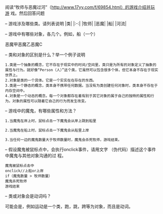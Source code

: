 阅读“牧师与恶魔过河”（http://www.17yy.com/f/69854.html）的游戏介绍并玩游
戏。然后回答问题 

– 游戏涉及哪些类。请列表说明 
|类|
|:-:|
|牧师|
|恶魔|
|船|
|河流|

– 游戏中有哪些对象，各几个。例如，船（一个） 

 
恶魔甲恶魔乙恶魔C
 
– 类和对象的区别是什么？举一个例子说明

    1.类是一个抽象的概念，它不存在于现实中的时间/空间里，类只是为所有的对象定义了抽象的属性与行为。就好像“Person（人）”这个类，它虽然可以包含很多个体，但它本身不存在于现实世界上。
    2.对象是类的一个具体。它是一个实实在在存在的东西。
    3.类是一个静态的概念，类本身不携带任何数据。当没有为类创建任何对象时，类本身不存在于内存空间中。
    4.对象是一个动态的概念。每一个对象都存在着有别于其它对象的属于自己的独特的属性和行为。对象的属性可以随着它自己的行为而发生改变。

– 游戏中的魔鬼，有哪些属性和方法？

    1.当魔鬼在岸上时，鼠标点击一下魔鬼会从岸上跳到船里

    2.当魔鬼在船上时，鼠标点击一下魔鬼会从船里上岸

    3.当任何一边的魔鬼数量大于牧师数量时，魔鬼会杀死牧师，游戏结束。

– 假设魔鬼被鼠标点中，会执行onclick事件，请用文字
（伪代码）描述这个事件中魔鬼与其他对象沟通的过
程。 

    魔鬼被鼠标点击中
    onclick//上船or上岸
    if（魔鬼数量 > 牧师数量）
    魔鬼杀死牧师
    游戏结束

– 类或对象会是动词吗？

可能会是，例如运动是一个类，跑，跳，跨等为对象，而且是动词。
